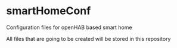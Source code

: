 # smartHomeConf
Configuration files for openHAB based smart home

All files that are going to be created will be stored in this repository
